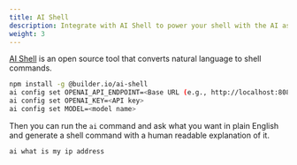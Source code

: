 ```yaml
---
title: AI Shell
description: Integrate with AI Shell to power your shell with the AI assistant.
weight: 3
---
```


[AI Shell](https://github.com/BuilderIO/ai-shell) is an open source tool that converts natural language to shell commands.

```bash
npm install -g @builder.io/ai-shell
ai config set OPENAI_API_ENDPOINT=<Base URL (e.g., http://localhost:8080/v1)>
ai config set OPENAI_KEY=<API key>
ai config set MODEL=<model name>
```

Then you can run the `ai` command and ask what you want in plain English and generate a shell command with a human readable explanation of it.

```bash
ai what is my ip address
```
